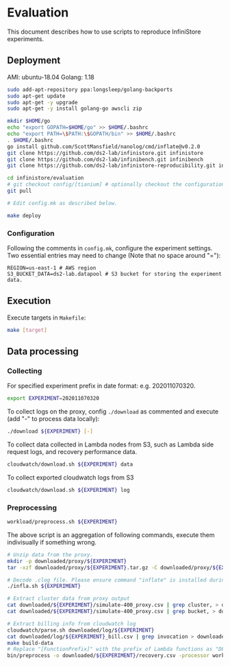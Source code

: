 # Evaluation

This document describes how to use scripts to reproduce InfiniStore experiments.

## Deployment

AMI: ubuntu-18.04
Golang: 1.18

~~~bash
sudo add-apt-repository ppa:longsleep/golang-backports
sudo apt-get update
sudo apt-get -y upgrade
sudo apt-get -y install golang-go awscli zip

mkdir $HOME/go
echo "export GOPATH=$HOME/go" >> $HOME/.bashrc
echo "export PATH=\$PATH:\$GOPATH/bin" >> $HOME/.bashrc
. $HOME/.bashrc
go install github.com/ScottMansfield/nanolog/cmd/inflate@v0.2.0
git clone https://github.com/ds2-lab/infinistore.git infinistore
git clone https://github.com/ds2-lab/infinibench.git infinibench
git clone https://github.com/ds2-lab/infinistore-reproducibility.git infinistore-reproducibility

cd infinistore/evaluation
# git checkout config/[tianium] # optionally checkout the configuration branch
git pull

# Edit config.mk as described below.

make deploy
~~~

### Configuration

Following the comments in `config.mk`, configure the experiment settings. Two essential entries may need to change (Note that no space around "="):
```shell
REGION=us-east-1 # AWS region
S3_BUCKET_DATA=ds2-lab.datapool # S3 bucket for storing the experiment data.
```

## Execution

Execute targets in `Makefile`:
```bash
make [target]
```

## Data processing

### Collecting

For specified experiment prefix in date format: e.g. 202011070320.

~~~bash
export EXPERIMENT=202011070320
~~~

To collect logs on the proxy, config `./download` as commented and execute (add "-" to process data locally):

~~~bash
./download ${EXPERIMENT} [-]
~~~

To collect data collected in Lambda nodes from S3, such as Lambda side request logs, and recovery performance data.

~~~bash
cloudwatch/download.sh ${EXPERIMENT} data
~~~

To collect exported cloudwatch logs from S3

~~~bash
cloudwatch/download.sh ${EXPERIMENT} log
~~~

### Preprocessing

~~~bash
workload/preprocess.sh ${EXPERIMENT}
~~~

The above script is an aggregation of following commands, execute them indivisually if something wrong.

~~~bash
# Unzip data from the proxy.
mkdir -p downloaded/proxy/${EXPERIMENT}
tar -xzf downloaded/proxy/${EXPERIMENT}.tar.gz -C downloaded/proxy/${EXPERIMENT}/

# Decode .clog file. Please ensure command "inflate" is installed during deployment.
./infla.sh ${EXPERIMENT}

# Extract cluster data from proxy output
cat downloaded/${EXPERIMENT}/simulate-400_proxy.csv | grep cluster, > downloaded/${EXPERIMENT}/cluster.csv
cat downloaded/${EXPERIMENT}/simulate-400_proxy.csv | grep bucket, > downloaded/${EXPERIMENT}/bucket.csv

# Extract billing info from cloudwatch log
cloudwatch/parse.sh downloaded/log/${EXPERIMENT}
cat downloaded/log/${EXPERIMENT}_bill.csv | grep invocation > downloaded/${EXPERIMENT}/bill.csv
make build-data
# Replace "[FunctionPrefix]" with the prefix of Lambda functions as "DEPLOY_PREFIX" or "--prefix" on executing deploy/create_function.sh.
bin/preprocess -o downloaded/${EXPERIMENT}/recovery.csv -processor workload -fprefix [FunctionPrefix] downloaded/data/${EXPERIMENT}
~~~